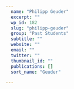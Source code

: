 ```yaml
---
  name: "Philipp Geuder"
  excerpt: ""
  wp_id: 182
  slug: "philipp-geuder"
  group: "Past Students"
  subtitle: ""
  website: ""
  email: ""
  twitter: ""
  thumbnail_id: ""
  publications: []
  sort_name: "Geuder"

---
```

